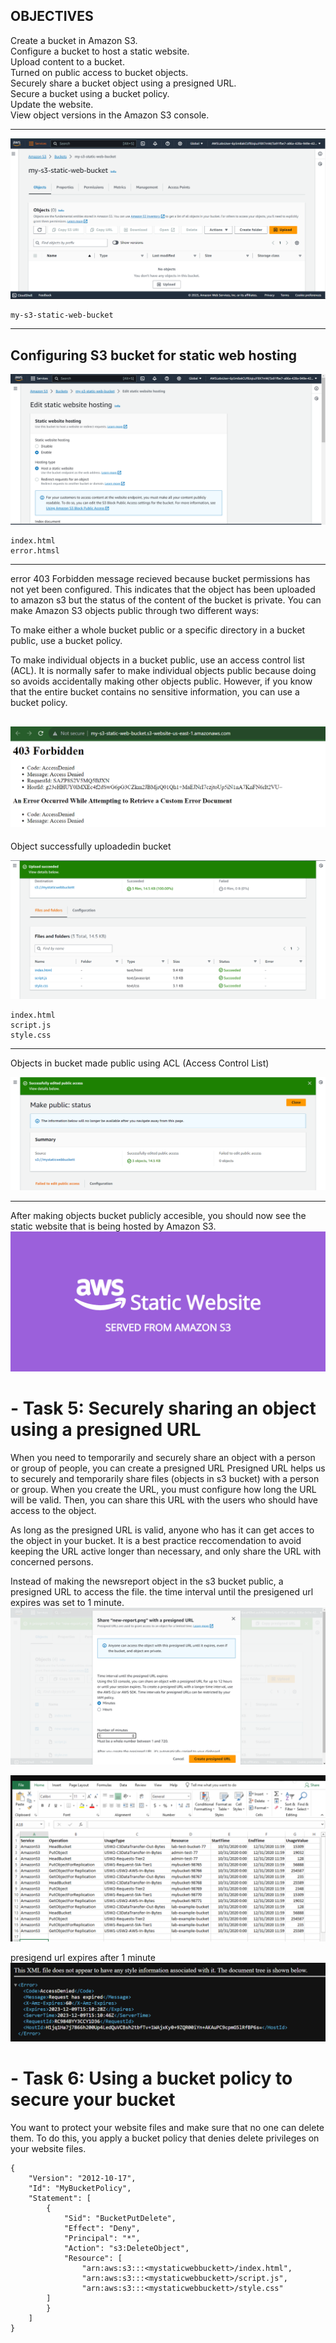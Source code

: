 ## OBJECTIVES

Create a bucket in Amazon S3.\
Configure a bucket to host a static website.\
Upload content to a bucket.\
Turned on public access to bucket objects.\
Securely share a bucket object using a presigned URL.\
Secure a bucket using a bucket policy.\
Update the website.\
View object versions in the Amazon S3 console.
___

![image](./Images/my-s3-bucket.png)
```
my-s3-static-web-bucket
```
___

## Configuring S3 bucket for static web hosting

![image](./Images/static-web-bucket-configured.png)
```
index.html
error.htmsl
```
___

error 403 Forbidden message recieved because   bucket permissions has not yet been configured. This indicates that the object has been uploaded to amazon s3 but the status of the content of the bucket is private.
You can make Amazon S3 objects public through two different ways:

To make either a whole bucket public or a specific directory in a bucket public, use a bucket policy.

To make individual objects in a bucket public, use an access control list (ACL). It is normally safer to make individual objects public because doing so avoids accidentally making other objects public. However, if you know that the entire bucket contains no sensitive information, you can use a bucket policy.

![image](./Images/error-403.png)
-

Object successfully uploadedin bucket

![image](./Images/objectsuccessfullyuploaded.png)
```
index.html
script.js
style.css
```
___

Objects in bucket made public using ACL (Access Control List)

![image](./images/objectsmadepublic.png)
___

After making objects bucket publicly accesible, you should now see the static website that is being hosted by Amazon S3.
![image](./Images/websitevissible.png)

# - Task 5: Securely sharing an object using a presigned URL

When you need to temporarily and securely share an object with a person or group of people, you can create a presigned URL Presigned URL helps us to securely and temporarily share files (objects in s3 bucket) with a person or group.
When you create the URL, you must configure how long the URL will be valid. Then, you can share this URL with the users who should have access to the object.

 As long as the presigned URL is valid, anyone who has it can get acces to the object in your bucket. It is a best practice reccomendation to avoid keeping the URL active longer than necessary, and only share the URL with concerned persons.

 Instead of making the newsreport object in the s3 bucket public, a presigned URL to access the file. the time interval until the presigened url expires was set to 1 minute. 
![image](./Images/presigedurl.png)

![image](./Images/newsreport.png)

presigend url expires after 1 minute
![image](./Images/expiredurl.png)

# - Task 6: Using a bucket policy to secure your bucket
You want to protect your website files and make sure that no one can delete them. To do this, you apply a bucket policy that denies delete privileges on your website files.
```
{
	"Version": "2012-10-17",
	"Id": "MyBucketPolicy",
	"Statement": [
		{
			"Sid": "BucketPutDelete",
			"Effect": "Deny",
			"Principal": "*",
			"Action": "s3:DeleteObject",
			"Resource": [
				"arn:aws:s3:::<mystaticwebbuckett>/index.html",
				"arn:aws:s3:::<mystaticwebbuckett>/script.js",
				"arn:aws:s3:::<mystaticwebbuckett>/style.css"
        ]
		}
	]
}

```